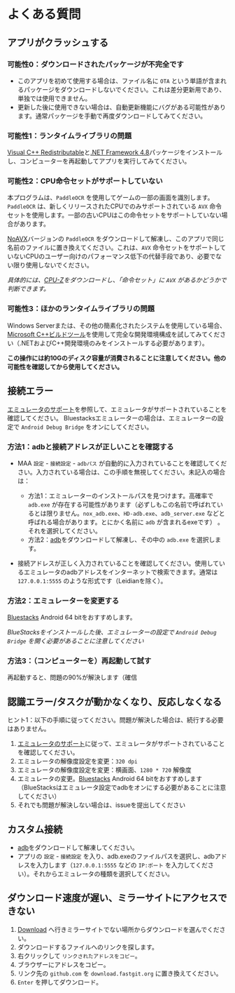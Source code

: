 # よくある質問

## アプリがクラッシュする

### 可能性0：ダウンロードされたパッケージが不完全です

- このアプリを初めて使用する場合は、ファイル名に `OTA` という単語が含まれるパッケージをダウンロードしないでください。これは差分更新用であり、単独では使用できません。
- 更新した後に使用できない場合は、自動更新機能にバグがある可能性があります。通常パッケージを手動で再度ダウンロードしてみてください。

### 可能性1：ランタイムライブラリの問題

[Visual C++ Redistributable](https://docs.microsoft.com/ja-jp/cpp/windows/latest-supported-vc-redist?view=msvc-160#visual-studio-2015-2017-2019-and-2022)と[.NET Framework 4.8](https://dotnet.microsoft.com/ja-jp/download/dotnet-framework/net48)パッケージをインストールし、コンピューターを再起動してアプリを実行してみてください。

### 可能性2：CPU命令セットがサポートしていない

本プログラムは、`PaddleOCR` を使用してゲームの一部の画面を識別します。 `PaddleOCR` は、新しくリリースされたCPUでのみサポートされている `AVX` 命令セットを使用します。一部の古いCPUはこの命令セットをサポートしていない場合があります。  

[NoAVX](../3rdparty/ppocr_noavx.zip)バージョンの `PaddleOCR` をダウンロードして解凍し、このアプリで同じ名前のファイルに置き換えてください。これは、`AVX` 命令セットをサポートしていないCPUのユーザー向けのパフォーマンス低下の代替手段であり、必要でない限り使用しないでください。  

_具体的には、[CPU-Z](https://www.cpuid.com/softwares/cpu-z.html)をダウンロードし、「命令セット」に `AVX` があるかどうかで判断できます。_

### 可能性3：ほかのランタイムライブラリの問題

Windows Serverまたは、その他の簡素化されたシステムを使用している場合、[Microsoft C++ビルドツール](https://visualstudio.microsoft.com/ja/visual-cpp-build-tools/)を使用して完全な開発環境構成を試してみてください（.NETおよびC++開発環境のみをインストールする必要があります）。  

**この操作には約10Gのディスク容量が消費されることに注意してください。他の可能性を確認してから使用してください。**

## 接続エラー

[エミュレータのサポート](1.3-エミュレータのサポート.md)を参照して、エミュレータがサポートされていることを確認してください。 Bluestacksエミュレーターの場合は、エミュレーターの設定で `Android Debug Bridge` をオンにしてください。

### 方法1：adbと接続アドレスが正しいことを確認する

- MAA `設定` - `接続設定` - `adbパス` が自動的に入力されていることを確認してください。入力されている場合は、この手順を無視してください。未記入の場合は：
  - 方法1：エミュレーターのインストールパスを見つけます。高確率で `adb.exe` が存在する可能性があります（必ずしもこの名前で呼ばれているとは限りません。`nox_adb.exe`、`HD-adb.exe`、`adb_server.exe` などと呼ばれる場合があります。とにかく名前に `adb` が含まれるexeです） 。それを選択してください。
  - 方法2：[adb](https://dl.google.com/android/repository/platform-tools-latest-windows.zip)をダウンロードして解凍し、その中の `adb.exe` を選択します。

- 接続アドレスが正しく入力されていることを確認してください。使用しているエミュレータのadbアドレスをインターネットで検索できます。通常は `127.0.0.1:5555` のような形式です（Leidianを除く）。

### 方法2：エミュレーターを変更する

[Bluestacks](https://www.bluestacks.com/download.html) Android 64 bitをおすすめします。  

_BlueStacksをインストールした後、エミュレーターの設定で `Android Debug Bridge` を開く必要があることに注意してください_

### 方法3：（コンピューターを）再起動して試す

再起動すると、問題の90%が解決します（確信

## 認識エラー/タスクが動かなくなり、反応しなくなる

<!-- ヒント1：自動戦闘機能の場合は、`行動開始` ボタンのあるインターフェースを入ってから、ミッションを開始する必要があります。これが問題かどうかを確認してください。 -->
ヒント1：以下の手順に従ってください。問題が解決した場合は、続行する必要はありません。

1. [エミュレータのサポート](1.3-エミュレータのサポート.md)に従って、エミュレータがサポートされていることを確認してください。
2. エミュレータの解像度設定を変更：`320 dpi`
3. エミュレータの解像度設定を変更：横画面、`1280 * 720` 解像度
4. エミュレータの変更。[Bluestacks](https://www.bluestacks.com/download.html) Android 64 bitをおすすめします（BlueStacksはエミュレータ設定でadbをオンにする必要があることに注意してください）
5. それでも問題が解決しない場合は、issueを提出してください

## カスタム接続

- [adb](https://dl.google.com/android/repository/platform-tools-latest-windows.zip)をダウンロードして解凍してください。
- アプリの `設定` - `接続設定` を入り、adb.exeのファイルパスを選択し、adbアドレスを入力します（`127.0.0.1:5555` などの `IP:ポート` を入力してください）。それからエミュレータの種類を選択してください。

## ダウンロード速度が遅い、ミラーサイトにアクセスできない

1. [Download](../../README.md#Download) へ行きミラーサイトでない場所からダウンロードを選んでください。
2. ダウンロードするファイルへのリンクを探します。
3. 右クリックして `リンクされたアドレスをコピー`。
4. ブラウザーにアドレスをコピー。
5. リンク先の `github.com` を `download.fastgit.org` に置き換えてください。
6. `Enter` を押してダウンロード。
